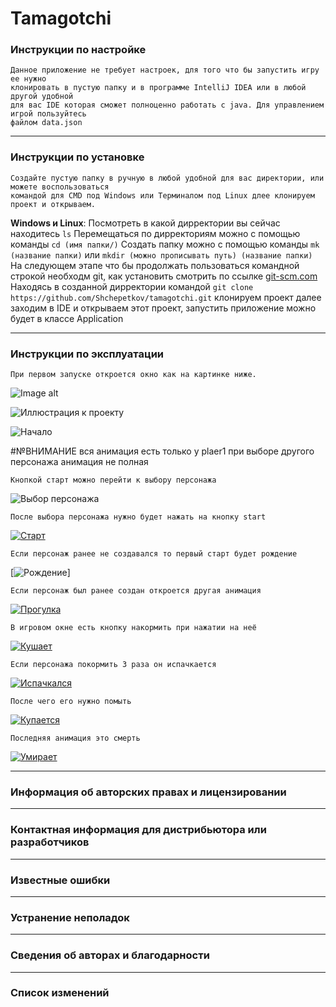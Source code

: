 # Tamagotchi

### Инструкции по настройке
    Данное приложение не требует настроек, для того что бы запустить игру ее нужно
    клонировать в пустую папку и в программе IntelliJ IDEA или в любой другой удобной
    для вас IDE которая сможет полноценно работать с java. Для управлением игрой пользуйтесь
    файлом data.json
    
---

### Инструкции по установке
    Создайте пустую папку в ручную в любой удобной для вас директории, или можете воспользоваться
    командой для CMD под Windows или Терминалом под Linux длее клонируем проект и открываем.

**Windows и Linux**: 
    Посмотреть в какой дирректории вы сейчас находитесь `ls`
    Перемещаться по дирректориям можно с помощью команды `cd (имя папки/)`
    Создать папку можно с помощью команды `mk (название папки)` или `mkdir (можно прописывать путь) (название папки)`
    На следующем этапе что бы продолжать пользоваться командной строкой необходм git, как установить смотрить по ссылке
    [git-scm.com](https://git-scm.com/book/ru/v2/Введение-Установка-Git)
    Находясь в созданной дирректории командой `git clone https://github.com/Shchepetkov/tamagotchi.git` клонируем проект
    далее заходим в IDE и открываем этот проект, запустить приложение можно будет в классе Application
    
---

### Инструкции по эксплуатации

    При первом запуске откроется окно как на картинке ниже.
    
![Image alt](https://github.com/Shchepetkov/tamagotchi/raw/main/View_done_image_game/Select.png)


![Иллюстрация к проекту](https://github.com/jon/coolproject/raw/master/image/image.png)

![Начало](View_done_image_game/Begin.png)

#№ВНИМАНИЕ вся анимация есть только у plaer1 при выборе другого персонажа анимация не полная

    Кнопкой старт можно перейти к выбору персонажа 
![Выбор персонажа](View_done_image_game/Select.png)

    После выбора персонажа нужно будет нажать на кнопку start
[![Старт](View_done_image_game/Start.png)]()

    Если персонаж ранее не создавался то первый старт будет рождение
[![Рождение](View_done_image_game/Birth.png)]

    Если персонаж был ранее создан откроется другая анимация
[![Прогулка](View_done_image_game/Walk.png)]()

    В игровом окне есть кнопку накормить при нажатии на неё
[![Кушает](View_done_image_game/Eat.png)]()

    Если персонажа покормить 3 раза он испачкается
[![Испачкался](View_done_image_game/Dirty.png)]()

    После чего его нужно помыть
[![Купается](View_done_image_game/Wash.png)]()

    Последняя анимация это смерть
[![Умирает](View_done_image_game/Death.png)]()

    
---

### Информация об авторских правах и лицензировании

---

### Контактная информация для дистрибьютора или разработчиков

---

### Известные ошибки

---

### Устранение неполадок

---

### Сведения об авторах и благодарности

---

### Список изменений